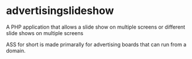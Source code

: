 advertisingslideshow
====================

A PHP application that allows a slide show on multiple screens or different slide shows on multiple screens

ASS for short is made primarally for advertising boards that can run from a domain.
